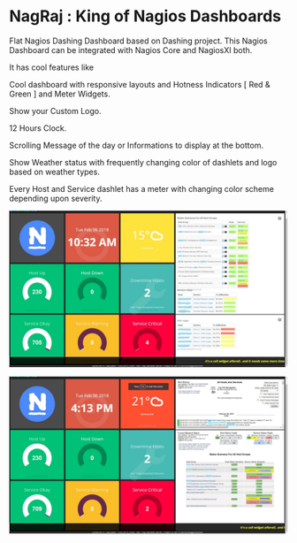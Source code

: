 # NagRaj : King of Nagios Dashboards
Flat Nagios Dashing Dashboard based on Dashing project.
This Nagios Dashboard can be integrated with Nagios Core and NagiosXI both.


It has cool features like

Cool dashboard with responsive layouts and Hotness Indicators [ Red & Green ]  and Meter Widgets.

Show your Custom Logo.

12 Hours Clock.

Scrolling Message of the day or Informations to display at the bottom.

Show Weather status with frequently changing color of dashlets and logo based on weather types.

Every Host and Service dashlet has a meter with changing color scheme depending upon severity.

![Nagraj with NagiosXI](https://github.com/Jackuna/Nagraj/blob/master/NagRaj.jpg)

![Nagraj with Nagios Core ](https://github.com/Jackuna/Nagraj/blob/master/NagRaj_with_NagiosCore.jpg)


